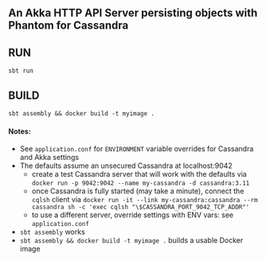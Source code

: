 An Akka HTTP API Server persisting objects with Phantom for Cassandra
---

## RUN

```console
sbt run
```

## BUILD

```console
sbt assembly && docker build -t myimage .
```

#### Notes:

* See `application.conf` for `ENVIRONMENT` variable overrides for Cassandra and Akka settings
* The defaults assume an unsecured Cassandra at localhost:9042
  * create a test Cassandra server that will work with the defaults via `docker run -p 9042:9042 --name my-cassandra -d cassandra:3.11`
  * once Cassandra is fully started (may take a minute), connect the `cqlsh` client via `docker run -it --link my-cassandra:cassandra --rm cassandra sh -c 'exec cqlsh "\$CASSANDRA_PORT_9042_TCP_ADDR"'`
  * to use a different server, override settings with ENV vars: see `application.conf`
* `sbt assembly` works
* `sbt assembly && docker build -t myimage .` builds a usable Docker image

